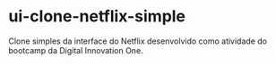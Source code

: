 # ui-clone-netflix-simple
 Clone simples da interface do Netflix desenvolvido como atividade do bootcamp da Digital Innovation One.
